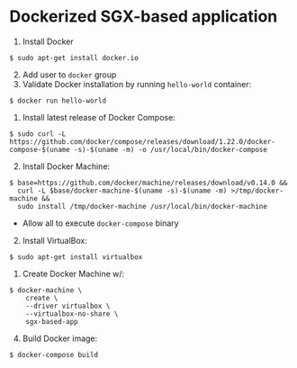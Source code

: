 # Dockerized SGX-based application

1. Install Docker
  ```
  $ sudo apt-get install docker.io
  ```
2. Add user to `docker` group
3. Validate Docker installation by running `hello-world` container:
  ```
  $ docker run hello-world
  ```
1. Install latest release of Docker Compose:
  ```
  $ sudo curl -L https://github.com/docker/compose/releases/download/1.22.0/docker-compose-$(uname -s)-$(uname -m) -o /usr/local/bin/docker-compose
  ```
2. Install Docker Machine:
  ```
  $ base=https://github.com/docker/machine/releases/download/v0.14.0 &&
    curl -L $base/docker-machine-$(uname -s)-$(uname -m) >/tmp/docker-machine &&
    sudo install /tmp/docker-machine /usr/local/bin/docker-machine
  ```
  * Allow all to execute `docker-compose` binary
2. Install VirtualBox:
  ```
  $ sudo apt-get install virtualbox
  ```
1. Create Docker Machine w/:
  ```
  $ docker-machine \
      create \
      --driver virtualbox \
      --virtualbox-no-share \
      sgx-based-app
  ```
4. Build Docker image:
  ```
  $ docker-compose build
